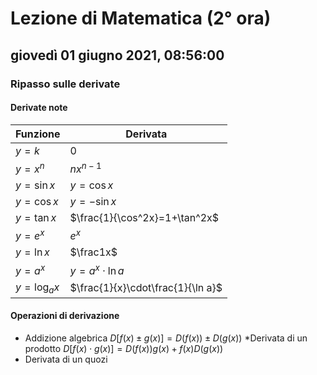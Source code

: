 # Lezione di Matematica (2° ora)

## giovedì 01 giugno 2021, 08:56:00

### Ripasso sulle derivate

#### Derivate note

|Funzione|Derivata|
|----|----|
|$y=k$|0|
|$y=x^n$|$nx^{n-1}$|
|$y=\sin x$|$y=\cos x$|
|$y=\cos x$|$y=-\sin x$
|$y=\tan x$|$\frac{1}{\cos^2x}=1+\tan^2x$|
|$y=e^x$|$e^x$|
|$y=\ln x$|$\frac1x$|
|$y=a^x$|$y=a^x\cdot\ln a$|
|$y=\log_{a}x$|$\frac{1}{x}\cdot\frac{1}{\ln a}$

#### Operazioni di derivazione

* Addizione algebrica
 $D[f(x)\pm g(x)]=D(f(x))\pm D(g(x))$
*Derivata di un prodotto
$D[f(x)\cdot g(x)]=D(f(x))g(x)+f(x)D(g(x))$ 
* Derivata di un quozi
<!--stackedit_data:
eyJoaXN0b3J5IjpbLTg1NjU1Mzc2Myw1MjU1ODcyNzNdfQ==
-->